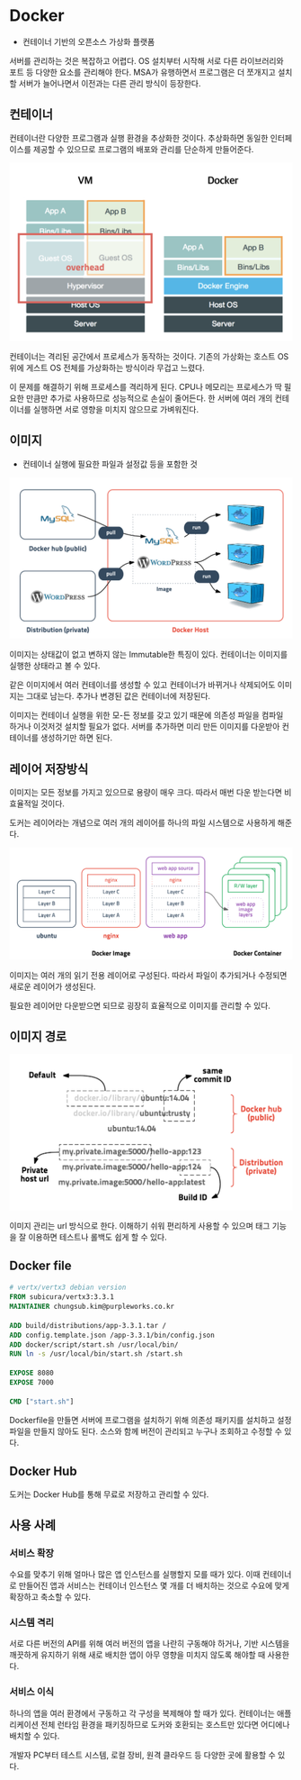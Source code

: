 # Docker

- 컨테이너 기반의 오픈소스 가상화 플랫폼

서버를 관리하는 것은 복잡하고 어렵다. OS 설치부터 시작해 서로 다른 라이브러리와 포트 등 다양한 요소를 관리해야 한다. MSA가 유행하면서 프로그램은 더 쪼개지고 설치할 서버가 늘어나면서 이전과는 다른 관리 방식이 등장한다.

## 컨테이너

컨테이너란 다양한 프로그램과 실행 환경을 추상화한 것이다. 추상화하면 동일한 인터페이스를 제공할 수 있으므로 프로그램의 배포와 관리를 단순하게 만들어준다.

![](../../.gitbook/assets/interview/cloud/screenshot%202020-02-18%20오후%205.36.06.png)

컨테이너는 격리된 공간에서 프로세스가 동작하는 것이다. 기존의 가상화는 호스트 OS 위에 게스트 OS 전체를 가상화하는 방식이라 무겁고 느렸다.

이 문제를 해결하기 위해 프로세스를 격리하게 된다. CPU나 메모리는 프로세스가 딱 필요한 만큼만 추가로 사용하므로 성능적으로 손실이 줄어든다. 한 서버에 여러 개의 컨테이너를 실행하면 서로 영향을 미치지 않으므로 가벼워진다.

## 이미지

- 컨테이너 실행에 필요한 파일과 설정값 등을 포함한 것

![](../../.gitbook/assets/interview/cloud/docker-image.png)

이미지는 상태값이 없고 변하지 않는 Immutable한 특징이 있다. 컨테이너는 이미지를 실행한 상태라고 볼 수 있다.

같은 이미지에서 여러 컨테이너를 생성할 수 있고 컨테이너가 바뀌거나 삭제되어도 이미지는 그대로 남는다. 추가나 변경된 값은 컨테이너에 저장된다.

 이미지는 컨테이너 실행을 위한 모-든 정보를 갖고 있기 때문에 의존성 파일을 컴파일 하거나 이것저것 설치할 필요가 없다. 서버를 추가하면 미리 만든 이미지를 다운받아 컨테이너를 생성하기만 하면 된다.
 
 ## 레이어 저장방식
 
 이미지는 모든 정보를 가지고 있으므로 용량이 매우 크다. 따라서 매번 다운 받는다면 비효율적일 것이다.
 
 도커는 레이어라는 개념으로 여러 개의 레이어를 하나의 파일 시스템으로 사용하게 해준다.
 
 ![](../../.gitbook/assets/interview/cloud/image-layer.png)

이미지는 여러 개의 읽기 전용 레이어로 구성된다. 따라서 파일이 추가되거나 수정되면 새로운 레이어가 생성된다.

필요한 레이어만 다운받으면 되므로 굉장히 효율적으로 이미지를 관리할 수 있다.

## 이미지 경로

 ![](../../.gitbook/assets/interview/cloud/image-url.png)

이미지 관리는 url 방식으로 한다. 이해하기 쉬워 편리하게 사용할 수 있으며 태그 기능을 잘 이용하면 테스트나 롤백도 쉽게 할 수 있다.

## Docker file

```dockerfile
# vertx/vertx3 debian version
FROM subicura/vertx3:3.3.1
MAINTAINER chungsub.kim@purpleworks.co.kr

ADD build/distributions/app-3.3.1.tar /
ADD config.template.json /app-3.3.1/bin/config.json
ADD docker/script/start.sh /usr/local/bin/
RUN ln -s /usr/local/bin/start.sh /start.sh

EXPOSE 8080
EXPOSE 7000

CMD ["start.sh"]
```

Dockerfile을 만들면 서버에 프로그램을 설치하기 위해 의존성 패키지를 설치하고 설정 파일을 만들지 않아도 된다. 소스와 함께 버전이 관리되고 누구나 조회하고 수정할 수 있다.

## Docker Hub

도커는 Docker Hub를 통해 무료로 저장하고 관리할 수 있다.

## 사용 사례
### 서비스 확장

수요를 맞추기 위해 얼마나 많은 앱 인스턴스를 실행할지 모를 때가 있다. 이때 컨테이너로 만들어진 앱과 서비스는 컨테이너 인스턴스 몇 개를 더 배치하는 것으로 수요에 맞게 확장하고 축소할 수 있다.

### 시스템 격리

서로 다른 버전의 API를 위해 여러 버전의 앱을 나란히 구동해야 하거나, 기반 시스템을 깨끗하게 유지하기 위해 새로 배치한 앱이 아무 영향을 미치지 않도록 해야할 때 사용한다.

### 서비스 이식

하나의 앱을 여러 환경에서 구동하고 각 구성을 복제해야 할 때가 있다. 컨테이너는 애플리케이션 전체 런타임 환경을 패키징하므로 도커와 호환되는 호스트만 있다면 어디에나 배치할 수 있다.

개발자 PC부터 테스트 시스템, 로컬 장비, 원격 클라우드 등 다양한 곳에 활용할 수 있다.